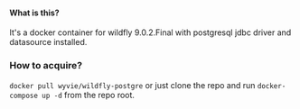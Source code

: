 #### What is this?
It's a docker container for wildfly 9.0.2.Final with postgresql jdbc driver and datasource installed.
### How to acquire?
`docker pull wyvie/wildfly-postgre` or just clone the repo and run `docker-compose up -d` from the repo root.
